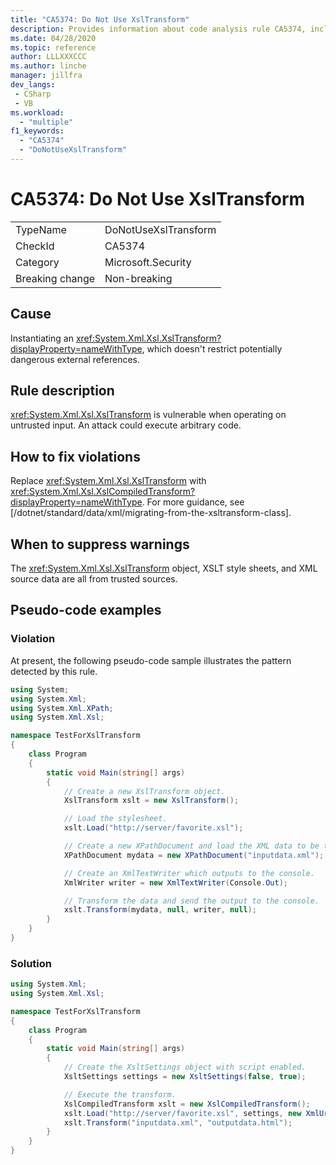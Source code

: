 ```yaml
---
title: "CA5374: Do Not Use XslTransform"
description: Provides information about code analysis rule CA5374, including causes, how to fix violations, and when to suppress it.
ms.date: 04/28/2020
ms.topic: reference
author: LLLXXXCCC
ms.author: linche
manager: jillfra
dev_langs:
 - CSharp
 - VB
ms.workload:
  - "multiple"
f1_keywords:
  - "CA5374"
  - "DoNotUseXslTransform"
---
```

# CA5374: Do Not Use XslTransform

|||
|-|-|
|TypeName|DoNotUseXslTransform|
|CheckId|CA5374|
|Category|Microsoft.Security|
|Breaking change|Non-breaking|

## Cause

Instantiating an <xref:System.Xml.Xsl.XslTransform?displayProperty=nameWithType>, which doesn't restrict potentially dangerous external references.

## Rule description

<xref:System.Xml.Xsl.XslTransform> is vulnerable when operating on untrusted input. An attack could execute arbitrary code.

## How to fix violations

Replace <xref:System.Xml.Xsl.XslTransform> with <xref:System.Xml.Xsl.XslCompiledTransform?displayProperty=nameWithType>. For more guidance, see [/dotnet/standard/data/xml/migrating-from-the-xsltransform-class].

## When to suppress warnings

The <xref:System.Xml.Xsl.XslTransform> object, XSLT style sheets, and XML source data are all from trusted sources. 

## Pseudo-code examples

### Violation

At present, the following pseudo-code sample illustrates the pattern detected by this rule.

```csharp
using System;
using System.Xml;
using System.Xml.XPath;
using System.Xml.Xsl;

namespace TestForXslTransform
{
    class Program
    {
        static void Main(string[] args)
        {
            // Create a new XslTransform object.
            XslTransform xslt = new XslTransform();

            // Load the stylesheet.
            xslt.Load("http://server/favorite.xsl");

            // Create a new XPathDocument and load the XML data to be transformed.
            XPathDocument mydata = new XPathDocument("inputdata.xml");

            // Create an XmlTextWriter which outputs to the console.
            XmlWriter writer = new XmlTextWriter(Console.Out);

            // Transform the data and send the output to the console.
            xslt.Transform(mydata, null, writer, null);
        }
    }
}
```

### Solution

```csharp
using System.Xml;
using System.Xml.Xsl;

namespace TestForXslTransform
{
    class Program
    {
        static void Main(string[] args)
        {
            // Create the XsltSettings object with script enabled.
            XsltSettings settings = new XsltSettings(false, true);

            // Execute the transform.
            XslCompiledTransform xslt = new XslCompiledTransform();
            xslt.Load("http://server/favorite.xsl", settings, new XmlUrlResolver());
            xslt.Transform("inputdata.xml", "outputdata.html");
        }
    }
}

```
